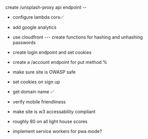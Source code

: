 create /unsplash-proxy api endpoint --

- configure lambda cors✅

- add google analytics
- use cloudfront
  --- create functions for hashing and unhashing passwords
- create login endpoint and set cookies
- create a /account endpoint for put method %
- make sure site is OWASP safe
- set cookies on sign up
- get domain name ✅
- verify mobile friendliness
- make site is w3 accessability compliant
- roughly 80 on all light house scores
- implement service workers for pwa mode?
